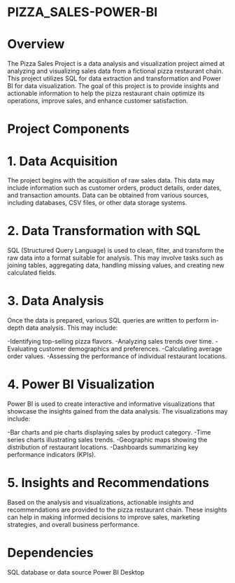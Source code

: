 # PIZZA_SALES-POWER-BI
# Overview
The Pizza Sales Project is a data analysis and visualization project aimed at analyzing and visualizing sales data from a fictional pizza restaurant chain. This project utilizes SQL for data extraction and transformation and Power BI for data visualization. The goal of this project is to provide insights and actionable information to help the pizza restaurant chain optimize its operations, improve sales, and enhance customer satisfaction.

# Project Components
# 1. Data Acquisition
The project begins with the acquisition of raw sales data. This data may include information such as customer orders, product details, order dates, and transaction amounts. Data can be obtained from various sources, including databases, CSV files, or other data storage systems.

# 2. Data Transformation with SQL
SQL (Structured Query Language) is used to clean, filter, and transform the raw data into a format suitable for analysis. This may involve tasks such as joining tables, aggregating data, handling missing values, and creating new calculated fields.

# 3. Data Analysis
Once the data is prepared, various SQL queries are written to perform in-depth data analysis. This may include:

-Identifying top-selling pizza flavors.
-Analyzing sales trends over time.
-Evaluating customer demographics and preferences.
-Calculating average order values.
-Assessing the performance of individual restaurant locations.
# 4. Power BI Visualization
Power BI is used to create interactive and informative visualizations that showcase the insights gained from the data analysis. The visualizations may include:

-Bar charts and pie charts displaying sales by product category.
-Time series charts illustrating sales trends.
-Geographic maps showing the distribution of restaurant locations.
-Dashboards summarizing key performance indicators (KPIs).
# 5. Insights and Recommendations
Based on the analysis and visualizations, actionable insights and recommendations are provided to the pizza restaurant chain. These insights can help in making informed decisions to improve sales, marketing strategies, and overall business performance.

# Dependencies
SQL database or data source
Power BI Desktop

